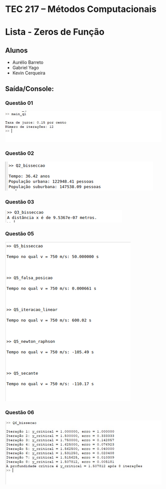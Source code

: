 # TEC 217 – Métodos Computacionais
# Lista - Zeros de Função 

## Alunos
- Aurélio Barreto
- Gabriel Yago
- Kevin Cerqueira

## Saída/Console:
### Questão 01
![Q1_console](https://github.com/KevinCerqueira/TEC217-atividade-zeros-funcao/blob/main/Q1_console.png)
### Questão 02
![Q2_console](https://github.com/KevinCerqueira/TEC217-atividade-zeros-funcao/blob/main/Q2_console.png)
### Questão 03
![Q3_console](https://github.com/KevinCerqueira/TEC217-atividade-zeros-funcao/blob/main/Q3_console.png)
### Questão 05
![Q5_console](https://github.com/KevinCerqueira/TEC217-atividade-zeros-funcao/blob/main/Q5_console_v2.png)
### Questão 06
![Q6_console](https://github.com/KevinCerqueira/TEC217-atividade-zeros-funcao/blob/main/Q6_console.png)
